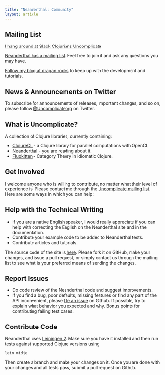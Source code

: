 ```yaml
---
title: "Neanderthal: Community"
layout: article
---
```


## Mailing List

[I hang around at Slack Clojurians Uncomplicate](https://clojurians.slack.com/messages/uncomplicate/details/)

[Neanderthal has a mailing list](https://groups.google.com/forum/#!forum/uncomplicate). Feel free to join it and ask any questions you may have.

[Follow my blog at dragan.rocks](https://dragan.rocks) to keep up with the development and tutorials.

## News & Announcements on Twitter

To subscribe for announcements of releases, important changes, and so on, please follow [@Uncomplicateorg](https://twitter.com/#!/uncomplicateorg) on Twitter.

## What is Uncomplicate?

A collection of Clojure libraries, currently containing:

* [ClojureCL](https://clojurecl.uncomplicate.org) - a Clojure library for parallel computations with OpenCL
* [Neanderthal](https://neanderthal.uncomplicate.org) - you are reading about it.
* [Fluokitten](https://fluokitten.uncomplicate.org) - Category Theory in idiomatic Clojure.

## Get Involved

I welcome anyone who is willing to contribute, no matter what their level of experience is. Please contact me through the [Uncomplicate mailing list](https://groups.google.com/forum/#!forum/uncomplicate).
Here are some ways in which you can help:

## Help with the Technical Writing

* If you are a native English speaker, I would really appreciate if you can help with correcting the English on the Neanderthal site and in the documentation.
* Contribute your example code to be added to Neanderthal tests.
* Contribute articles and tutorials.

The source code of the site is [here](https://github.com/uncomplicate/neanderthal/tree/gh-pages). Please fork it on GitHub, make your changes, and issue a pull request, or simply contact us through the mailing list to see what is your preferred means of sending the changes.

## Report Issues

* Do code review of the Neanderthal code and suggest improvements.
* If you find a bug, poor defaults, missing features or find any part of the API inconvenient, please [file an issue](https://github.com/uncomplicate/neanderthal/issues) on Github.
If possible, try to explain what behavior you expected and why. Bonus points for contributing failing test cases.

## Contribute Code

Neanderthal uses [Leiningen 2](https://github.com/technomancy/leiningen/blob/master/doc/TUTORIAL.md). Make sure you have it installed and then run tests against supported Clojure versions using

    lein midje

Then create a branch and make your changes on it. Once you are done with your changes and all tests pass, submit a pull request on Github.
